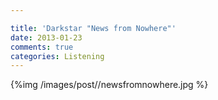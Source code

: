 ```yaml
---

title: 'Darkstar "News from Nowhere"'
date: 2013-01-23
comments: true
categories: Listening
---
```


{%img /images/post//newsfromnowhere.jpg %}


